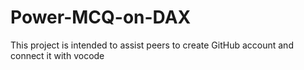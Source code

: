 # Power-MCQ-on-DAX
This project is intended to assist peers to create GitHub account and connect it with vocode
